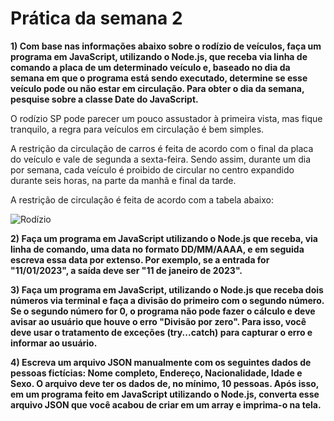 # Prática da semana 2

**1) Com base nas informações abaixo sobre o rodízio de veículos, faça um programa em JavaScript, utilizando o Node.js, que receba via linha de comando a placa de um determinado veículo e, baseado no dia da semana em que o programa está sendo executado, determine se esse veículo pode ou não estar em circulação. Para obter o dia da semana, pesquise sobre a classe Date do JavaScript.**

O rodízio SP pode parecer um pouco assustador à primeira vista, mas fique tranquilo, a regra para veículos em circulação é bem simples.

A restrição da circulação de carros é feita de acordo com o final da placa do veículo e vale de segunda a sexta-feira. Sendo assim, durante um dia por semana, cada veículo é proibido de circular no centro expandido durante seis horas, na parte da manhã e final da tarde. 

A restrição de circulação é feita de acordo com a tabela abaixo:

![Rodízio](/.lesson/assets/img/download.png)

**2) Faça um programa em JavaScript utilizando o Node.js que receba, via linha de comando, uma data no formato DD/MM/AAAA, e em seguida escreva essa data por extenso. Por exemplo, se a entrada for "11/01/2023", a saída deve ser "11 de janeiro de 2023".**

**3) Faça um programa em JavaScript, utilizando o Node.js que receba dois números via terminal e faça a divisão do primeiro com o segundo número. Se o segundo número for 0, o programa não pode fazer o cálculo e deve avisar ao usuário que houve o erro "Divisão por zero". Para isso, você deve usar o tratamento de exceções (try...catch) para capturar o erro e informar ao usuário.**

**4) Escreva um arquivo JSON manualmente com os seguintes dados de pessoas fictícias: Nome completo, Endereço, Nacionalidade, Idade e Sexo. O arquivo deve ter os dados de, no mínimo, 10 pessoas. Após isso, em um programa feito em JavaScript utilizando o Node.js, converta esse arquivo JSON que você acabou de criar em um array e imprima-o na tela.**

  